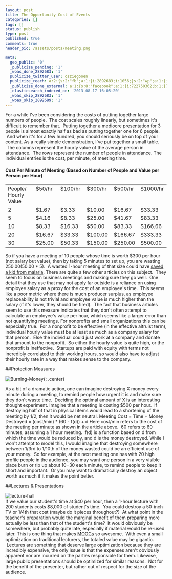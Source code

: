 ```yaml
---
layout: post
title: The Opportunity Cost of Events
categories: []
tags: []
status: publish
type: post
published: true
comments: true
header_pic: /assets/posts/meeting.png

meta:
  geo_public: '0'
  _publicize_pending: '1'
  _wpas_done_2892683: '1'
  publicize_twitter_user: ozziegooen
  publicize_reach: a:2:{s:2:"fb";a:1:{i:2892683;i:1056;}s:2:"wp";a:1:{i:0;i:4;}}
  _publicize_done_external: a:1:{s:8:"facebook";a:1:{i:722750362;b:1;}}
  _elasticsearch_indexed_on: '2013-08-17 16:05:20'
  _wpas_skip_2892683: '1'
  _wpas_skip_2892689: '1'
---
```


For a while I've been considering the costs of putting together large numbers of people.  The cost scales roughly linearly, but sometimes it's difficult to remember that.  Putting together a mediocre presentation for 3 people is almost exactly half as bad as putting together one for 6 people.  And when it's for a few hundred, you should seriously be on top of your content. As a really simple demonstration, I've put together a small table.  The columns represent the hourly value of the average person in attendance.  The rows represent the number of people in attendance. The individual entries is the cost, per minute, of meeting time.  

#### Cost Per Minute of Meeting (Based on Number of People and Value per Person per Hour)
<table> 
<tbody>
<tr>
<td valign="top" width="110">People/ Hourly Value</td>
<td valign="top" width="75"> $50/hr</td>
<td valign="top" width="76">$100/hr</td>
<td valign="top" width="76">$300/hr</td>
<td valign="top" width="70">$500/hr</td>
<td valign="top" width="76">$1000/hr</td>
</tr>
<tr>
<td valign="top" width="70">2</td>
<td valign="top" width="75">$1.67</td>
<td valign="top" width="76">$3.33</td>
<td valign="top" width="76">$10.00</td>
<td valign="top" width="70">$16.67</td>
<td valign="top" width="76">$33.33</td>
</tr>
<tr>
<td valign="top" width="70">5</td>
<td valign="top" width="75">$4.16</td>
<td valign="top" width="76">$8.33</td>
<td valign="top" width="76">$25.00</td>
<td valign="top" width="70">$41.67</td>
<td valign="top" width="76">$83.33</td>
</tr>
<tr>
<td valign="top" width="70">10</td>
<td valign="top" width="75">$8.33</td>
<td valign="top" width="76">$16.33</td>
<td valign="top" width="76">$50.00</td>
<td valign="top" width="70">$83.33</td>
<td valign="top" width="76">$166.66</td>
</tr>
<tr>
<td valign="top" width="70">20</td>
<td valign="top" width="75">$16.67</td>
<td valign="top" width="76">$33.33</td>
<td valign="top" width="76">$100.00</td>
<td valign="top" width="70">$166.67</td>
<td valign="top" width="76">$333.33</td>
</tr>
<tr>
<td valign="top" width="70">30</td>
<td valign="top" width="75">$25.00</td>
<td valign="top" width="76">$50.33</td>
<td valign="top" width="76">$150.00</td>
<td valign="top" width="70">$250.00</td>
<td valign="top" width="76">$500.00</td>
</tr>
</tbody>
</table>


So if you have a meeting of 10 people whose time is worth $300 per hour (not salary but value), then by taking 5 minutes to set up, you are wasting $250.00 ($50.00 \* 5).  A wasted 1-hour meeting of that size could have [saved a kid from malaria](http://www.givewell.org/international/top-charities/AMF). There are quite a few other articles on this subject.  They seem to focus on business meetings and making sure they go well.  One detail that they use that may not apply far outside is a reliance on using employee salary as a proxy for the cost of an employee's time.  This seems like a poor metric where there is much producer surplus, as employee replaceability is not trivial and employee value is much higher than the salary (if it's lower, they should be fired).  The fact that business articles seem to use this measure indicates that they don't often attempt to calculate an employee's value per hour, which seems like a larger error than not quantifying meetings. For nonprofits and small organizations this can be especially true.  For a nonprofit to be effective (in the effective altruist term), individual hourly value must be at least as much as a company salary for that person.  Else the individual could just work at a company and donate that amount to the nonprofit.  So either the hourly value is quite high, or the nonprofit is ineffective.  Startups are paid with equity with terms not incredibly correlated to their working hours, so would also have to adjust their hourly rate in a way that makes sense to the company.

##Protection Measures

![Burning-Money](http://bowlabs.files.wordpress.com/2013/08/burning-money.jpg){: .center} 

As a bit of a dramatic action, one can imagine destroying X money every minute during a meeting, to remind people how urgent it is and make sure they don't waste time.  Deciding the optimal amount of X is an interesting thought experiment. Imagine that a meeting is costing $500 per hour.  If destroying half of that in physical items would lead to a shortening of the meeting by 1/2, then it would be net neutral. Meeting Cost = Time + Money Destroyed = (cost/min) \* (60 - f(d)) + d Here cost/min refers to the cost of the meeting per minute as shown in the article above.  60 refers to 60 minutes, assuming a 1 hour meeting.  f(d) is a function based on d from which the time would be reduced by, and d is the money destroyed. While I won't attempt to model this, I would imagine that destroying somewhere between 1/3rd to 1/10th of the money wasted could be an efficient use of your money.  So for example, at the next meeting one has with 20 high profile people in the audience, you may want one person in a very visible place burn or rip up about $10-$30 each minute, to remind people to keep it short and important.  Or you may want to dramatically destroy an object worth as much if it makes the point better.

##Lectures & Presentations

![lecture-hall](/assets/posts/lecture.png)  
If we value our student's time at $40 per hour, then a 1-hour lecture with 200 students costs $8,000 of student's time.  You could destroy a 50-inch TV or 1/4th that cost (maybe do it pieces throughout?)  At what point in the teacher's preparation would the marginal benefit of them preparing more actually be less than that of the student's time?  It would obviously be somewhere, but probably quite late, especially if material would be re-used later. This is one thing that makes [MOOCs](http://en.wikipedia.org/wiki/Massive_open_online_course) so awesome.  With even a small optimization on traditional lecturers, the totaled value may be gigantic.  Lectures are something that deserve large optimization because they are incredibly expensive, the only issue is that the expenses aren't obviously apparent nor are incurred on the parties responsible for them. Likewise, large public presentations should be optimized for similar reasons.  Not for the benefit of the presenter, but rather out of respect for the size of the audience.
